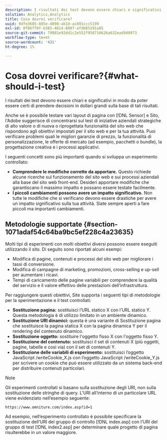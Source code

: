 ```yaml
---
description: I risultati dei test devono essere chiari e significativi in modo da poter essere certi di prendere decisioni in dollari grandi sulla base di tali risultati.
solution: Analytics,Analytics
title: Cosa dovrei verificare?
uuid: 9dfe3685-885e-4098-ab1d-ac891ccc5199
exl-id: 0f06ff0f-b385-4614-8007-afdb85191a85
source-git-commit: 79981e92dd1c2e552f958716626a632ead940973
workflow-type: tm+mt
source-wordcount: '431'
ht-degree: 1%

---
```


# Cosa dovrei verificare?{#what-should-i-test}

I risultati dei test devono essere chiari e significativi in modo da poter essere certi di prendere decisioni in dollari grandi sulla base di tali risultati.

Anche se è possibile testare vari layout di pagina con [!DNL Sensor] e Sito, l&#39;Adobe suggerisce di concentrarsi sul test di iniziative aziendali strategiche di alto valore o di nuova o riprogettata funzionalità del sito web che rispondono agli obiettivi impostati per il sito web e per la tua attività. Puoi verificare problemi quali le migliori garanzie di prezzo, la funzionalità di personalizzazione, le offerte di mercato (ad esempio, pacchetti o bundle), la progettazione creativa e i processi applicativi.

I seguenti concetti sono più importanti quando si sviluppa un esperimento controllato:

* **Comprendere le modifiche corrette da apportare.** Questo richiede alcune ricerche sul funzionamento del sito web e sui processi aziendali alla base del sito web front-end. Desideri apportare modifiche che garantiscano il massimo impatto e possano essere testate facilmente.
* **I piccoli cambiamenti possono avere un impatto significativo.** Non tutte le modifiche che si verificano devono essere drastiche per avere un impatto significativo sulla tua attività. Siate sempre aperti a fare piccoli ma importanti cambiamenti.

## Metodologie supportate {#section-1071adaf54c64ba9bc5ef228c4a23635}

Molti tipi di esperimenti con molti obiettivi diversi possono essere eseguiti utilizzando il sito. Di seguito sono riportati alcuni esempi:

* Modifica di pagine, contenuti e processi del sito web per migliorare i tassi di conversione.
* Modifica di campagne di marketing, promozioni, cross-selling e up-sell per aumentare i ricavi.
* Tempi di caricamento delle pagine variabili per comprendere la qualità del servizio e il valore effettivo delle prestazioni dell’infrastruttura.

Per raggiungere questi obiettivi, Site supporta i seguenti tipi di metodologie per la sperimentazione e il test controllati:

* **Sostituzione pagina:** sostituisci l’URL statico X con l’URL statico Y. Questa metodologia è di utilizzo limitato in un ambiente dinamico.
* **Sostituzione URI dinamici:** questa è una variante di Sostituzione pagina che sostituisce la pagina statica X con la pagina dinamica Y per il rendering del contenuto dinamico.
* **Sostituzione oggetto:** sostituire l&#39;oggetto fisso X con l&#39;oggetto fisso Y.
* **Sostituzione del contenuto:** sostituisci il set di contenuti X (più oggetti, pagine, tabelle e così via) con il set di contenuti Y.
* **Sostituzione delle variabili di esperimento:** sostituisci l’oggetto JavaScript /writeCookie_X.js con l’oggetto JavaScript /writeCookie_Y.js per scrivere un cookie che può essere utilizzato da un sistema back-end per distribuire contenuti particolari.

>[!NOTE]
>
>Gli esperimenti controllati si basano sulla sostituzione degli URI, non sulla sostituzione delle stringhe di query. L’URI all’interno di un particolare URL viene evidenziato nell’esempio seguente:
>
>`https://www.omniture.com/index.asp?id=1`
>
>Ad esempio, nell’esperimento controllato è possibile specificare la sostituzione dell’URI del gruppo di controllo [!DNL index.asp] con l’URI del gruppo di test [!DNL index2.asp] per determinare quale progetto di pagina risulterebbe in un valore maggiore.
